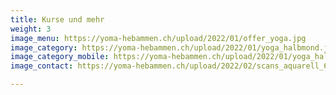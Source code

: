 ```yaml
---
title: Kurse und mehr
weight: 3
image_menu: https://yoma-hebammen.ch/upload/2022/01/offer_yoga.jpg
image_category: https://yoma-hebammen.ch/upload/2022/01/yoga_halbmond.jpg
image_category_mobile: https://yoma-hebammen.ch/upload/2022/01/yoga_halbmond_mobile.jpg
image_contact: https://yoma-hebammen.ch/upload/2022/02/scans_aquarell_600ppi-5-_6-3.jpg

---
```

